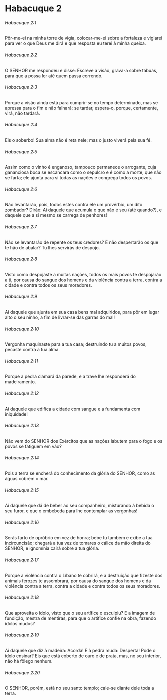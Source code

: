 # Habacuque 2

###### Habacuque 2:1

Pôr-me-ei na minha torre de vigia, colocar-me-ei sobre a fortaleza e vigiarei para ver o que Deus me dirá e que resposta eu terei à minha queixa.

###### Habacuque 2:2

O SENHOR me respondeu e disse: Escreve a visão, grava-a sobre tábuas, para que a possa ler até quem passa correndo.

###### Habacuque 2:3

Porque a visão ainda está para cumprir-se no tempo determinado, mas se apressa para o fim e não falhará; se tardar, espera-o, porque, certamente, virá, não tardará.

###### Habacuque 2:4

Eis o soberbo! Sua alma não é reta nele; mas o justo viverá pela sua fé.

###### Habacuque 2:5

Assim como o vinho é enganoso, tampouco permanece o arrogante, cuja gananciosa boca se escancara como o sepulcro e é como a morte, que não se farta; ele ajunta para si todas as nações e congrega todos os povos.

###### Habacuque 2:6

Não levantarão, pois, todos estes contra ele um provérbio, um dito zombador? Dirão: Ai daquele que acumula o que não é seu (até quando?), e daquele que a si mesmo se carrega de penhores!

###### Habacuque 2:7

Não se levantarão de repente os teus credores? E não despertarão os que te hão de abalar? Tu lhes servirás de despojo.

###### Habacuque 2:8

Visto como despojaste a muitas nações, todos os mais povos te despojarão a ti, por causa do sangue dos homens e da violência contra a terra, contra a cidade e contra todos os seus moradores.

###### Habacuque 2:9

Ai daquele que ajunta em sua casa bens mal adquiridos, para pôr em lugar alto o seu ninho, a fim de livrar-se das garras do mal!

###### Habacuque 2:10

Vergonha maquinaste para a tua casa; destruindo tu a muitos povos, pecaste contra a tua alma.

###### Habacuque 2:11

Porque a pedra clamará da parede, e a trave lhe responderá do madeiramento.

###### Habacuque 2:12

Ai daquele que edifica a cidade com sangue e a fundamenta com iniquidade!

###### Habacuque 2:13

Não vem do SENHOR dos Exércitos que as nações labutem para o fogo e os povos se fatiguem em vão?

###### Habacuque 2:14

Pois a terra se encherá do conhecimento da glória do SENHOR, como as águas cobrem o mar.

###### Habacuque 2:15

Ai daquele que dá de beber ao seu companheiro, misturando à bebida o seu furor, e que o embebeda para lhe contemplar as vergonhas!

###### Habacuque 2:16

Serás farto de opróbrio em vez de honra; bebe tu também e exibe a tua incircuncisão; chegará a tua vez de tomares o cálice da mão direita do SENHOR, e ignomínia cairá sobre a tua glória.

###### Habacuque 2:17

Porque a violência contra o Líbano te cobrirá, e a destruição que fizeste dos animais ferozes te assombrará, por causa do sangue dos homens e da violência contra a terra, contra a cidade e contra todos os seus moradores.

###### Habacuque 2:18

Que aproveita o ídolo, visto que o seu artífice o esculpiu? E a imagem de fundição, mestra de mentiras, para que o artífice confie na obra, fazendo ídolos mudos?

###### Habacuque 2:19

Ai daquele que diz à madeira: Acorda! E à pedra muda: Desperta! Pode o ídolo ensinar? Eis que está coberto de ouro e de prata, mas, no seu interior, não há fôlego nenhum.

###### Habacuque 2:20

O SENHOR, porém, está no seu santo templo; cale-se diante dele toda a terra.

